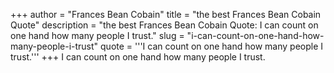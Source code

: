 +++
author = "Frances Bean Cobain"
title = "the best Frances Bean Cobain Quote"
description = "the best Frances Bean Cobain Quote: I can count on one hand how many people I trust."
slug = "i-can-count-on-one-hand-how-many-people-i-trust"
quote = '''I can count on one hand how many people I trust.'''
+++
I can count on one hand how many people I trust.
